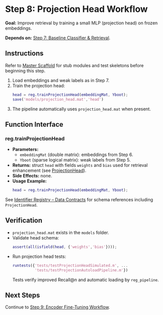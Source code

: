 # Step 8: Projection Head Workflow

**Goal:** Improve retrieval by training a small MLP (projection head) on frozen embeddings.

**Depends on:** [Step 7: Baseline Classifier & Retrieval](step07_baseline_classifier.md).

## Instructions
Refer to [Master Scaffold](master_scaffold.md) for stub modules and test skeletons before beginning this step.

1. Load embeddings and weak labels as in Step 7.
2. Train the projection head:
   ```matlab
   head = reg.trainProjectionHead(embeddingMat, Yboot);
   save('models/projection_head.mat','head')
   ```
3. The pipeline automatically uses `projection_head.mat` when present.

## Function Interface

### reg.trainProjectionHead
- **Parameters:**
  - `embeddingMat` (double matrix): embeddings from Step 6.
  - `Yboot` (sparse logical matrix): weak labels from Step 5.
- **Returns:** struct `head` with fields `weights` and `bias` used for retrieval enhancement (see [ProjectionHead](identifier_registry.md#projectionhead)).
- **Side Effects:** none.
- **Usage Example:**
  ```matlab
  head = reg.trainProjectionHead(embeddingMat, Yboot);
  ```

See [Identifier Registry – Data Contracts](identifier_registry.md#data-contracts) for schema references including `ProjectionHead`.


## Verification
- `projection_head.mat` exists in the `models` folder.
- Validate head schema:
  ```matlab
  assert(all(isfield(head, {'weights','bias'})));
  ```
- Run projection head tests:
  ```matlab
  runtests({'tests/testProjectionHeadSimulated.m', ...
            'tests/testProjectionAutoloadPipeline.m'})
  ```
  Tests verify improved Recall@n and automatic loading by `reg_pipeline`.

## Next Steps
Continue to [Step 9: Encoder Fine-Tuning Workflow](step09_encoder_finetuning.md).
